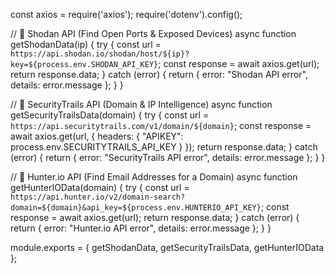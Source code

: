 const axios = require('axios');
require('dotenv').config();

// 🔹 Shodan API (Find Open Ports & Exposed Devices)
async function getShodanData(ip) {
    try {
        const url = `https://api.shodan.io/shodan/host/${ip}?key=${process.env.SHODAN_API_KEY}`;
        const response = await axios.get(url);
        return response.data;
    } catch (error) {
        return { error: "Shodan API error", details: error.message };
    }
}

// 🔹 SecurityTrails API (Domain & IP Intelligence)
async function getSecurityTrailsData(domain) {
    try {
        const url = `https://api.securitytrails.com/v1/domain/${domain}`;
        const response = await axios.get(url, {
            headers: { "APIKEY": process.env.SECURITYTRAILS_API_KEY }
        });
        return response.data;
    } catch (error) {
        return { error: "SecurityTrails API error", details: error.message };
    }
}

// 🔹 Hunter.io API (Find Email Addresses for a Domain)
async function getHunterIOData(domain) {
    try {
        const url = `https://api.hunter.io/v2/domain-search?domain=${domain}&api_key=${process.env.HUNTERIO_API_KEY}`;
        const response = await axios.get(url);
        return response.data;
    } catch (error) {
        return { error: "Hunter.io API error", details: error.message };
    }
}

module.exports = { getShodanData, getSecurityTrailsData, getHunterIOData };


 
